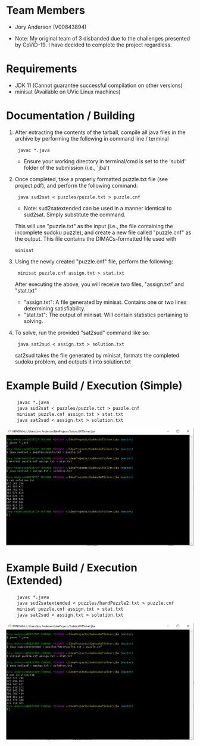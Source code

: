 # Team Members
- Jory Anderson (V00843894)

- Note: My original team of 3 disbanded due to the challenges presented by CoViD-19. I have decided to complete the
  project regardless.
  
  
# Requirements
- JDK 11 (Cannot guarantee successful compilation on other versions)
- minisat (Available on UVic Linux machines)
  
# Documentation / Building
1. After extracting the contents of the tarball, compile all java files in the archive by performing the following
in command line / terminal
     
        javac *.java
    - Ensure your working directory in terminal/cmd is set to the 'subid' folder of the submission (i.e., 'jba')
       
2. Once completed, take a properly formatted puzzle.txt file (see project.pdf), and perform the following command:
    
        java sud2sat < puzzles/puzzle.txt > puzzle.cnf
    - Note: sud2satextended can be used in a manner identical to sud2sat. Simply substitute the command.
        
   This will use "puzzle.txt" as the input (i.e., the file containing the incomplete sudoku puzzle), and create a
   new file called "puzzle.cnf" as the output. This file contains the DIMACs-formatted file used with 
            
       minisat 
      
3. Using the newly created "puzzle.cnf" file, perform the following:

        minisat puzzle.cnf assign.txt > stat.txt
   
   After executing the above, you will receive two files, "assign.txt" and "stat.txt"
   - "assign.txt": A file generated by minisat. Contains one or two lines determining satisfiability.
   - "stat.txt": The output of minisat. Will contain statistics pertaining to solving.
   
4. To solve, run the provided "sat2sud" command like so:

        java sat2sud < assign.txt > solution.txt
        
    sat2sud takes the file generated by minisat, formats the completed sudoku problem, and outputs it
    into solution.txt
    
# Example Build / Execution (Simple)

        javac *.java
        java sud2sat < puzzles/puzzle.txt > puzzle.cnf
        minisat puzzle.cnf assign.txt > stat.txt
        java sat2sud < assign.txt > solution.txt
        
![](doc/report/simpleCommandLine.png)

# Example Build / Execution (Extended)

        javac *.java
        java sud2satextended < puzzles/hardPuzzle2.txt > puzzle.cnf
        minisat puzzle.cnf assign.txt > stat.txt
        java sat2sud < assign.txt > solution.txt
        
![](doc/report/extendedCommandLine.png)